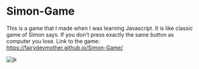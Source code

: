 # Simon-Game
This is a game that I made when I was learning Javascript. It is like classic game of Simon says. If you don't press exactly the same button as computer you lose. 
Link to the game:
https://fairydevmother.github.io/Simon-Game/

![jk](https://user-images.githubusercontent.com/83734354/177635578-83b05db9-4c23-4db7-b3a4-379bfa977e7e.png)
